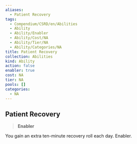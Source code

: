 ```yaml
---
aliases:
  - Patient Recovery
tags:
  - Compendium/CSRD/en/Abilities
  - Ability
  - Ability/Enabler
  - Ability/Cost/NA
  - Ability/Tier/NA
  - Ability/Categories/NA
title: Patient Recovery
collection: Abilities
kind: Ability
action: false
enabler: true
cost: NA
tier: NA
pools: []
categories:
  - NA
---
```

## Patient Recovery  
>**Enabler**
  
You gain an extra ten-minute recovery roll each day. Enabler.